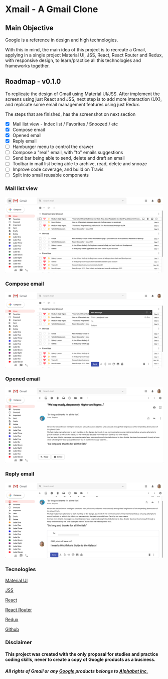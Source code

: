 # Xmail - A Gmail Clone


## Main Objective

Google is a reference in design and high technologies.

With this in mind, the main idea of this project is to recreate a Gmail, applying in a single project Material UI, JSS, React, React Router and Redux, with responsive design, to learn/practice all this technologies and frameworks together.

## Roadmap - v0.1.0

To replicate the design of Gmail using Material UI/JSS. After implement the screens using just React and JSS, next step is to add more interaction (UX), and replicate some email management features using just Redux.

The steps that are finished, has the screenshot on next section

- [x] Mail list view - Index list / Favorites / Snoozed / etc
- [x] Compose email
- [x] Opened email
- [x] Reply email
- [ ] Hamburger menu to control the drawer
- [ ] Compose a "real" email, with "to" emails suggestions
- [ ] Send bar being able to send, delete and draft an email
- [ ] Toolbar in mail list being able to archive, read, delete and snooze
- [ ] Improve code coverage, and build on Travis
- [ ] Split into small reusable components

### Mail list view

![List Emails](./screens/img01.png)

### Compose email
![Email Compose](./screens/img02.png)

### Opened email

![Opened Email](./screens/img03.png)

### Reply email
![Reply Email](./screens/img04.png)

### Tecnologies

[Material UI](https://material-ui.com/)

[JSS](https://cssinjs.org/)

[React](https://reactjs.org/)

[React Router](https://reacttraining.com/react-router/)

[Redux](https://redux.js.org/)

[Github](https://github.com/)

### Disclaimer

#### This project was created with the only proposal for studies and practice coding skills, never to create a copy of Google products as a business.

##### All rights of Gmail or any [Google](https://www.google.com/) products belongs to [Alphabet Inc.](https://abc.xyz/)

